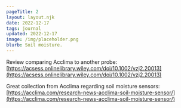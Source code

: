 ```yaml
---
pageTitle: 2
layout: layout.njk
date: 2022-12-17
tags: journal
updated: 2022-12-17
image: /img/placeholder.png
blurb: Soil moisture.
---
```


Review comparing Acclima to another probe: [https://acsess.onlinelibrary.wiley.com/doi/10.1002/vzj2.20013](https://acsess.onlinelibrary.wiley.com/doi/10.1002/vzj2.20013)

Great collection from Acclima regarding soil moisture sensors: [https://acclima.com/research-news-acclima-soil-moisture-sensor/](https://acclima.com/research-news-acclima-soil-moisture-sensor/)
